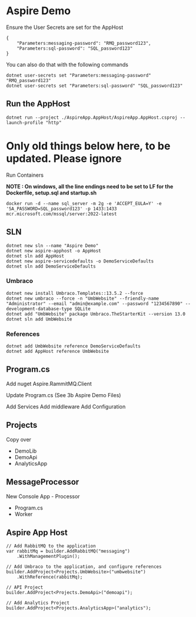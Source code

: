 # Aspire Demo

Ensure the User Secrets are set for the AppHost

    {
        "Parameters:messaging-password": "RMQ_password123",
        "Parameters:sql-password": "SQL_password123"
    }

You can also do that with the following commands

    dotnet user-secrets set "Parameters:messaging-password" "RMQ_password123"
    dotnet user-secrets set "Parameters:sql-password" "SQL_password123"


## Run the AppHost

    dotnet run --project ./AspireApp.AppHost/AspireApp.AppHost.csproj --launch-profile "http"

# Only old things below here, to be updated. Please ignore


Run Containers

 **NOTE : On windows, all the line endings need to be set to LF for the Dockerfile, setup.sql and startup.sh**

    docker run -d --name sql_server -m 2g -e 'ACCEPT_EULA=Y' -e 'SA_PASSWORD=SQL_password123' -p 1433:1433 mcr.microsoft.com/mssql/server:2022-latest

## SLN

    dotnet new sln --name "Aspire Demo"
    dotnet new aspire-apphost -o AppHost
    dotnet sln add AppHost
    dotnet new aspire-servicedefaults -o DemoServiceDefaults
    dotnet sln add DemoServiceDefaults

### Umbraco

    dotnet new install Umbraco.Templates::13.5.2 --force
    dotnet new umbraco --force -n "UmbWebsite" --friendly-name "Administrator" --email "admin@example.com" --password "1234567890" --development-database-type SQLite
    dotnet add "UmbWebsite" package Umbraco.TheStarterKit --version 13.0
    dotnet sln add UmbWebsite

### References

    dotnet add UmbWebsite reference DemoServiceDefaults
    dotnet add AppHost reference UmbWebsite


## Program.cs

Add nuget Aspire.RammitMQ.Client

Update Program.cs (See 3b Aspire Demo Files)
    
Add Services
Add middleware
Add Configuration

## Projects

Copy over 
- DemoLib
- DemoApi
- AnalyticsApp

## MessageProcessor

New Console App - Processor
- Program.cs
- Worker

## Aspire App Host

    // Add RabbitMQ to the application
    var rabbitMq = builder.AddRabbitMQ("messaging")
        .WithManagementPlugin();

    // Add Umbraco to the application, and configure references
    builder.AddProject<Projects.UmbWebsite>("umbwebsite")
        .WithReference(rabbitMq);

    // API Project
    builder.AddProject<Projects.DemoApi>("demoapi");

    // Add Analytics Project
    builder.AddProject<Projects.AnalyticsApp>("analytics");


